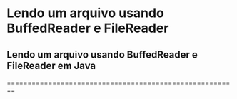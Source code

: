 # Lendo um arquivo usando BuffedReader e FileReader

## Lendo um arquivo usando BuffedReader e FileReader em Java
========================================================
